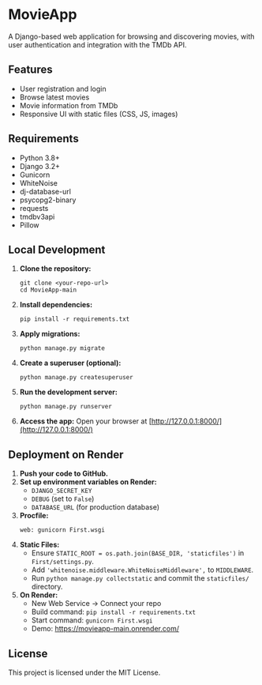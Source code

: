 
# MovieApp

A Django-based web application for browsing and discovering movies, with user authentication and integration with the TMDb API.

## Features
- User registration and login
- Browse latest movies
- Movie information from TMDb
- Responsive UI with static files (CSS, JS, images)

## Requirements
- Python 3.8+
- Django 3.2+
- Gunicorn
- WhiteNoise
- dj-database-url
- psycopg2-binary
- requests
- tmdbv3api
- Pillow

## Local Development

1. **Clone the repository:**
   ```
   git clone <your-repo-url>
   cd MovieApp-main
   ```
2. **Install dependencies:**
   ```
   pip install -r requirements.txt
   ```
3. **Apply migrations:**
   ```
   python manage.py migrate
   ```
4. **Create a superuser (optional):**
   ```
   python manage.py createsuperuser
   ```
5. **Run the development server:**
   ```
   python manage.py runserver
   ```
6. **Access the app:**
   Open your browser at [http://127.0.0.1:8000/](http://127.0.0.1:8000/)

## Deployment on Render

1. **Push your code to GitHub.**
2. **Set up environment variables on Render:**
   - `DJANGO_SECRET_KEY`
   - `DEBUG` (set to `False`)
   - `DATABASE_URL` (for production database)
3. **Procfile:**
   ```
   web: gunicorn First.wsgi
   ```
4. **Static Files:**
   - Ensure `STATIC_ROOT = os.path.join(BASE_DIR, 'staticfiles')` in `First/settings.py`.
   - Add `'whitenoise.middleware.WhiteNoiseMiddleware',` to `MIDDLEWARE`.
   - Run `python manage.py collectstatic` and commit the `staticfiles/` directory.
5. **On Render:**
   - New Web Service → Connect your repo
   - Build command: `pip install -r requirements.txt`
   - Start command: `gunicorn First.wsgi`
   - Demo: https://movieapp-main.onrender.com/
## License

This project is licensed under the MIT License.
